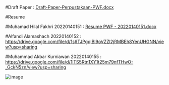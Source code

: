 #Draft Paper : [Draft-Paper-Perpustakaan-PWF.docx](https://github.com/user-attachments/files/21063485/Draft-Paper-Perpustakaan-PWF.docx)

#Resume

#Muhamad Hilal Fakhri 20220140151 : [Resume PWF - 20220140151.docx](https://github.com/user-attachments/files/21069751/Resume.PWF.-.20220140151.docx)

#Alfandi Alamashach 20220140152 : https://drive.google.com/file/d/1s6TJPgqlBl9oVZZl2jRMBEh8YenUHGNN/view?usp=sharing

#Muhammad Akbar Kurniawan 20220140155 : https://drive.google.com/file/d/1lTS5Rtn1XY1t25m79nfTHwO-_GckN5zn/view?usp=sharing


![image](https://github.com/user-attachments/assets/380349c9-912c-4aaa-aafe-19686a691d96)
